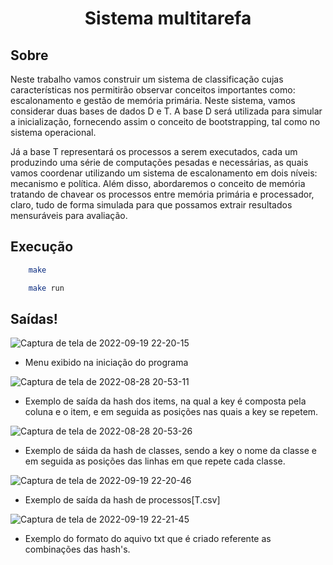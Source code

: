 <h1 align="center"> 
 Sistema multitarefa
</h1>




## Sobre 

<p>
Neste trabalho vamos construir um sistema de classificação cujas características nos permitirão observar conceitos importantes como: escalonamento e gestão de memória primária. Neste sistema, vamos considerar duas bases de dados D e T. A base D será utilizada para simular a inicialização, fornecendo assim o conceito de bootstrapping, tal como no sistema operacional.

Já a base T representará os processos a serem executados, cada um produzindo uma série de computações pesadas e necessárias, as quais vamos coordenar utilizando um sistema de escalonamento em dois níveis: mecanismo e política. Além disso, abordaremos o conceito de memória tratando de chavear os processos entre memória primária e processador, 
claro, tudo de forma simulada para que possamos extrair resultados mensuráveis para avaliação.
</p>


## Execução 


```sh
    make
```
```sh
    make run
```
## Saídas!

![Captura de tela de 2022-09-19 22-20-15](https://user-images.githubusercontent.com/78819692/191146735-1ca79056-c720-4d9e-bed0-d7d0ec6440e6.png)

* Menu exibido na iniciação do programa

![Captura de tela de 2022-08-28 20-53-11](https://user-images.githubusercontent.com/78819692/187100035-d55b569b-581d-40d1-ad7a-5adaaada1184.png) 

* Exemplo de saída da hash dos items, na qual a key é composta pela coluna e o item, e em seguida as posições nas quais a key se repetem.

![Captura de tela de 2022-08-28 20-53-26](https://user-images.githubusercontent.com/78819692/187100160-e4566379-65c1-42e6-862c-68743402fe29.png)

* Exemplo de sáida da hash de classes, sendo a key o nome da classe e em seguida as posições das linhas em que repete cada classe.

![Captura de tela de 2022-09-19 22-20-46](https://user-images.githubusercontent.com/78819692/191146768-92de063a-70fa-4c0a-8bae-dc3220a13624.png)

* Exemplo de saída da hash de processos[T.csv]

![Captura de tela de 2022-09-19 22-21-45](https://user-images.githubusercontent.com/78819692/191146819-e3346398-c978-4cde-822a-905f2c1f284d.png)

* Exemplo do formato do aquivo txt que é criado referente as combinações das hash's.


